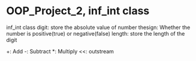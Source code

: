 # OOP_Project_2, inf_int class

inf_int class
  digit: store the absolute value of number
  thesign: Whether the number is positive(true) or negative(false)
  length: store the length of the digit

  +: Add
  -: Subtract
  *: Multiply
  <<: outstream
